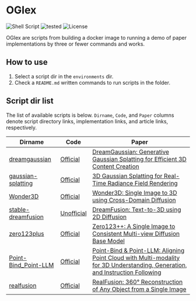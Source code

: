 # OGIex
![Shell Script](https://img.shields.io/badge/Shell%20Script-2c2c2c?logo=gnu-bash&logoColor=white&style=flat-square)
![tested](https://img.shields.io/badge/Tested_on-Ubuntu-red?style=flat-square)
![License](https://img.shields.io/github/license/Obarads/OGIex?color=green&style=flat-square)

OGIex are scripts from building a docker image to running a demo of paper implementations by three or fewer commands and works.

## How to use
1. Select a script dir in the `environments` dir.
2. Check a `README.md` written commands to run scripts in the folder.

## Script dir list
The list of available scripts is below. `Dirname`, `Code`, and `Paper` columns denote script directory links, implementation links, and article links, respectively.

| Dirname | Code | Paper |
| --- | --- | --- |
| [dreamgaussian](./scripts/dreamgaussian) | [Official](https://github.com/dreamgaussian/dreamgaussian) | [DreamGaussian: Generative Gaussian Splatting for Efficient 3D Content Creation](https://arxiv.org/abs/2309.16653) |
| [gaussian-splatting](./scripts/gaussian-splatting) | [Official](https://github.com/graphdeco-inria/gaussian-splatting) | [3D Gaussian Splatting for Real-Time Radiance Field Rendering](https://arxiv.org/abs/2308.04079) |
| [Wonder3D](./scripts/Wonder3D) | [Official](https://github.com/xxlong0/Wonder3D) | [Wonder3D: Single Image to 3D using Cross-Domain Diffusion](https://arxiv.org/abs/2310.15008)|
| [stable-dreamfusion](./scripts/stable-dreamfusion) | [Unofficial](https://github.com/ashawkey/stable-dreamfusion) | [DreamFusion: Text-to-3D using 2D Diffusion](https://arxiv.org/abs/2209.14988) |
| [zero123plus](./scripts/zero123plus) | [Official](https://github.com/SUDO-AI-3D/zero123plus) | [Zero123++: A Single Image to Consistent Multi-view Diffusion Base Model](https://arxiv.org/abs/2310.15110) |
| [Point-Bind_Point-LLM](./scripts/Point-Bind_Point-LLM/) | [Official](https://github.com/ZiyuGuo99/Point-Bind_Point-LLM) | [Point-Bind & Point-LLM: Aligning Point Cloud with Multi-modality for 3D Understanding, Generation, and Instruction Following](https://arxiv.org/abs/2309.00615) |
| [realfusion](./scripts/realfusion/) | [Official](https://github.com/lukemelas/realfusion) | [RealFusion: 360° Reconstruction of Any Object from a Single Image](https://arxiv.org/abs/2302.10663) |